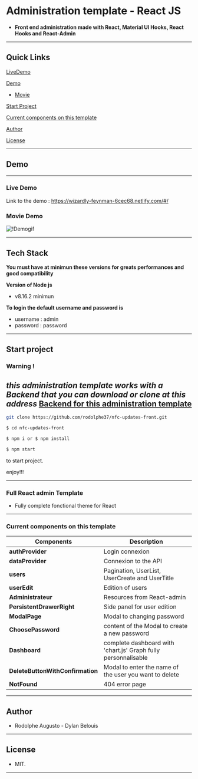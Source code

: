 
# Administration template - React JS

  

-  **Front end administration made with React, Material UI Hooks, React Hooks and React-Admin**

  
---  

## Quick Links
[LiveDemo](#live-demo)

[Demo](#demo)

-  [Movie](#movie-demo)

[Start Project](#Start-project)

[Current components on this template](#Current-components-on-this-template)

[Author](#author)

[License](#license)


---
## Demo
---

### Live Demo
Link to the demo : https://wizardly-feynman-6cec68.netlify.com/#/

### Movie Demo

![!Demogif](movieDemo.gif)

---
 

## Tech Stack

 **You must have at minimun these versions for greats performances and good compatibility**

 **Version of Node js**
-    v8.16.2 minimun

 **To login the default username and password is**
- username : admin
- password : password

--- 

## Start project

### Warning ! 
***this administration template works with a Backend that you can download or clone at this address***
[Backend for this administration template](https://github.com/rodolphe37/nfc-updates-back.git)
---
```bash
git clone https://github.com/rodolphe37/nfc-updates-front.git

$ cd nfc-updates-front

$ npm i or $ npm install

$ npm start
```

to start project.

  

enjoy!!!

---  

### Full React admin Template

  - Fully complete fonctional theme for React


---

### Current components on this template

| Components | Description |
| ------ | ------ |
| **authProvider** | Login connexion |
| **dataProvider** | Connexion to the API |
| **users** | Pagination, UserList, UserCreate and UserTitle |
| **userEdit** | Edition of users |  
| **Administrateur** | Resources from React-admin |
| **PersistentDrawerRight** | Side panel for user edition |
| **ModalPage** | Modal to changing password |
| **ChoosePassword** | content of the Modal to create a new password |
| **Dashboard** | complete dashboard with 'chart.js' Graph fully personnalisable |
| **DeleteButtonWithConfirmation** | Modal to enter the name of the user you want to delete |
| **NotFound** | 404 error page |

---

  

## Author

  

- Rodolphe Augusto - Dylan Belouis

  

---

  

## License

  

- MIT.

  

---

  

